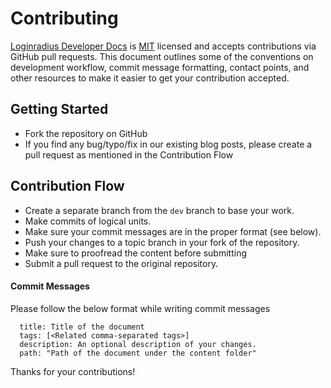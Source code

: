 # Contributing

[Loginradius Developer Docs](https://www.loginradius.com/docs/developer) is [MIT](LICENSE) licensed and accepts contributions via GitHub pull requests. This document outlines some of the conventions on development workflow, commit message formatting, contact points, and other resources to make it easier to get your contribution accepted.

## Getting Started

- Fork the repository on GitHub
- If you find any bug/typo/fix in our existing blog posts, please create a pull request as mentioned in the Contribution Flow

## Contribution Flow

- Create a separate branch from the `dev` branch to base your work.
- Make commits of logical units.
- Make sure your commit messages are in the proper format (see below).
- Push your changes to a topic branch in your fork of the repository.
- Make sure to proofread the content before submitting
- Submit a pull request to the original repository.

#### Commit Messages

Please follow the below format while writing commit messages

```
  title: Title of the document
  tags: [<Related comma-separated tags>]
  description: An optional description of your changes.
  path: "Path of the document under the content folder"
```



Thanks for your contributions!
